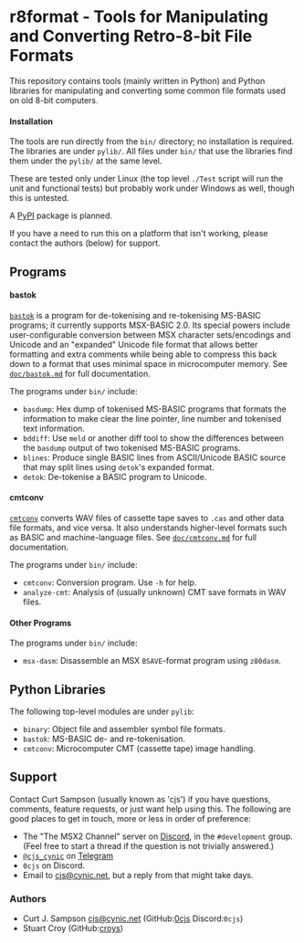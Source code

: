 r8format - Tools for Manipulating and Converting Retro-8-bit File Formats
=========================================================================

This repository contains tools (mainly written in Python) and Python
libraries for manipulating and converting some common file formats
used on old 8-bit computers.

#### Installation

The tools are run directly from the `bin/` directory; no installation is
required. The libraries are under `pylib/`. All files under `bin/` that
use the libraries find them under the `pylib/` at the same level.

These are tested only under Linux (the top level `./Test` script will run
the unit and functional tests) but probably work under Windows as well,
though this is untested.

A [PyPI] package is planned.

If you have a need to run this on a platform that isn't working, please
contact the authors (below) for support.


Programs
--------

#### bastok

[`bastok`][bt] is a program for de-tokenising and re-tokenising MS-BASIC
programs; it currently supports MSX-BASIC 2.0. Its special powers include
user-configurable conversion between MSX character sets/encodings and
Unicode and an "expanded" Unicode file format that allows better formatting
and extra comments while being able to compress this back down to a format
that uses minimal space in microcomputer memory. See [`doc/bastok.md`][bt]
for full documentation.

The programs under `bin/` include:
- `basdump`: Hex dump of tokenised MS-BASIC programs that formats the
  information to make clear the line pointer, line number and tokenised
  text information.
- `bddiff`: Use `meld` or another diff tool to show the differences between
  the `basdump` output of two tokenised MS-BASIC programs.
- `blines`: Produce single BASIC lines from ASCII/Unicode BASIC source that
  may split lines using `detok`'s expanded format.
- `detok`: De-tokenise a BASIC program to Unicode.

#### cmtconv

[`cmtconv`][cc] converts WAV files of cassette tape saves to `.cas` and
other data file formats, and vice versa. It also understands higher-level
formats such as BASIC and machine-language files. See
[`doc/cmtconv.md`][cc] for full documentation.

The programs under `bin/` include:
- `cmtconv`: Conversion program. Use `-h` for help.
- `analyze-cmt`: Analysis of (usually unknown) CMT save formats in WAV files.

#### Other Programs

The programs under `bin/` include:
- `msx-dasm`: Disassemble an MSX `BSAVE`-format program using `z80dasm`.


Python Libraries
----------------

The following top-level modules are under `pylib`:
- `binary`: Object file and assembler symbol file formats.
- `bastok`: MS-BASIC de- and re-tokenisation.
- `cmtconv`: Microcomputer CMT (cassette tape) image handling.


Support
-------

Contact Curt Sampson (usually known as 'cjs') if you have questions,
comments, feature requests, or just want help using this. The following are
good places to get in touch, more or less in order of preference:
- The "The MSX2 Channel" server on [Discord], in the `#development` group.
  (Feel free to start a thread if the question is not trivially answered.)
- [`@cjs_cynic`] on [Telegram]
- `0cjs` on Discord.
- Email to <cjs@cynic.net>, but a reply from that might take days.

### Authors

- Curt J. Sampson <cjs@cynic.net> (GitHub:[0cjs] Discord:`0cjs`)
- Stuart Croy (GitHub:[croys])



<!-------------------------------------------------------------------->
[PyPI]: https://pypi.org/

<!-- Programs -->
[bt]: ./doc/bastok.md
[cc]: ./doc/cmtconv.md

<!-- Support and Authors -->
[0cjs]: https://github.com/0cjs
[`@cjs_cynic`]: https://t.me/cjs_cynic
[croys]: https://github.com/croys
[discord]: https://discord.com
[telegram]: https://telegram.org
